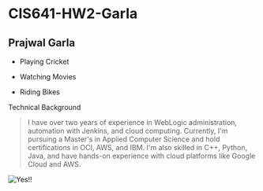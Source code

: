 # CIS641-HW2-Garla
## Prajwal Garla
- Playing Cricket
* Watching Movies
+ Riding Bikes

Technical Background

> I have over two years of experience in WebLogic administration, automation with Jenkins, and cloud computing. Currently, I'm pursuing a Master's in Applied Computer Science and hold certifications in OCI, AWS, and IBM. I'm also skilled in C++, Python, Java, and have hands-on experience with cloud platforms like Google Cloud and AWS.

![Yes!!](https://media0.giphy.com/media/v1.Y2lkPTc5MGI3NjExYzdjcGk5NTF0aWtpN2Z5MjVvZHE1bWxkZWJjeGd1OW1vbHN6M3F5dSZlcD12MV9pbnRlcm5hbF9naWZfYnlfaWQmY3Q9Zw/QFdSEfdHWBEv6/200.webp)
